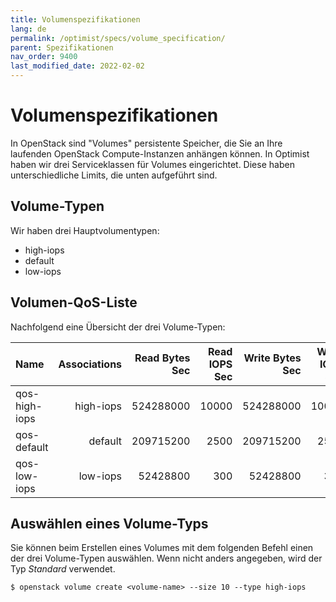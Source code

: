 ```yaml
---
title: Volumenspezifikationen
lang: de
permalink: /optimist/specs/volume_specification/
parent: Spezifikationen
nav_order: 9400
last_modified_date: 2022-02-02
---
```


# Volumenspezifikationen

In OpenStack sind "Volumes" persistente Speicher, die Sie an Ihre laufenden OpenStack Compute-Instanzen anhängen können. In Optimist haben wir drei Serviceklassen für Volumes eingerichtet. Diese haben unterschiedliche Limits, die unten aufgeführt sind.

## Volume-Typen

Wir haben drei Hauptvolumentypen:

* high-iops
* default
* low-iops

## Volumen-QoS-Liste

Nachfolgend eine Übersicht der drei Volume-Typen:

| Name          | Associations  | Read Bytes Sec | Read IOPS Sec  | Write Bytes Sec | Write IOPS Sec |
| :------------ | ------------: | -------------: | -------------: | --------------: | -------------: |
| qos-high-iops | high-iops     | 524288000      | 10000          | 524288000       | 10000          |
| qos-default   | default       | 209715200      | 2500           | 209715200       | 2500           |
| qos-low-iops  | low-iops      | 52428800       | 300            | 52428800        | 300            |

## Auswählen eines Volume-Typs

Sie können beim Erstellen eines Volumes mit dem folgenden Befehl einen der drei Volume-Typen auswählen. Wenn nicht anders angegeben, wird der Typ *Standard* verwendet.

`$ openstack volume create <volume-name> --size 10 --type high-iops`
